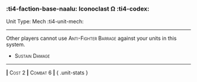 ### :ti4-faction-base-naalu: **Iconoclast Ω** :ti4-codex:

Unit Type: Mech :ti4-unit-mech:

---

Other players cannot use <span style="font-variant:small-caps;">Anti-Fighter Barrage</span> against your units in this system.

* <span style="font-variant:small-caps;">Sustain Damage</span> 


---

__|__ <span style="font-variant:small-caps;">Cost 2</span> __|__ <span style="font-variant:small-caps;">Combat 6</span> __|__
{ .unit-stats }
